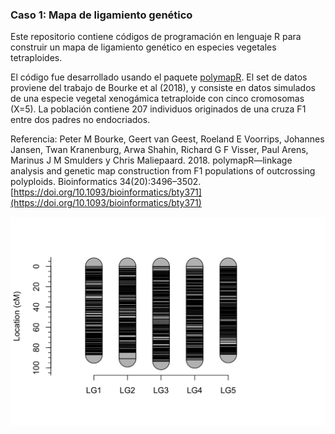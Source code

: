 ### Caso 1: Mapa de ligamiento genético

Este repositorio contiene códigos de programación en lenguaje R para construir un mapa de ligamiento genético en especies vegetales tetraploides.

El código fue desarrollado usando el paquete [polymapR](https://cran.r-project.org/package=polymapR). El set de datos proviene del trabajo de Bourke et al (2018), y consiste en datos simulados de una especie vegetal xenogámica tetraploide con cinco cromosomas (X=5). La población contiene 207 individuos originados de una cruza F1 entre dos padres no endocriados.

Referencia: Peter M Bourke, Geert van Geest, Roeland E Voorrips, Johannes Jansen, Twan Kranenburg, Arwa Shahin, Richard G F Visser, Paul Arens, Marinus J M Smulders y Chris Maliepaard. 2018. polymapR—linkage analysis and genetic map construction from F1 populations of outcrossing polyploids. Bioinformatics 34(20):3496–3502.
[https://doi.org/10.1093/bioinformatics/bty371](https://doi.org/10.1093/bioinformatics/bty371)

![Mapa final](/Figs/Fig19_final_linkage_map.png)

